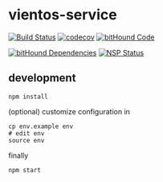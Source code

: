 # vientos-service

[![Build Status](https://travis-ci.org/vientos/vientos-service.svg?branch=staging)](https://travis-ci.org/vientos/vientos-service)
[![codecov](https://codecov.io/gh/vientos/vientos-service/branch/master/graph/badge.svg)](https://codecov.io/gh/vientos/vientos-service)
[![bitHound Code](https://www.bithound.io/github/vientos/vientos-service/badges/code.svg)](https://www.bithound.io/github/vientos/vientos-service)

[![bitHound Dependencies](https://www.bithound.io/github/vientos/vientos-service/badges/dependencies.svg)](https://www.bithound.io/github/vientos/vientos-service/master/dependencies/npm)
[![NSP Status](https://nodesecurity.io/orgs/vientos/projects/007b4e6c-aa76-46b0-bf8c-dc1ba9f5581b/badge)](https://nodesecurity.io/orgs/vientos/projects/007b4e6c-aa76-46b0-bf8c-dc1ba9f5581b)
## development

```shell
npm install
```

(optional) customize configuration in

```shell
cp env.example env
# edit env
source env
```

finally

```shell
npm start
```
